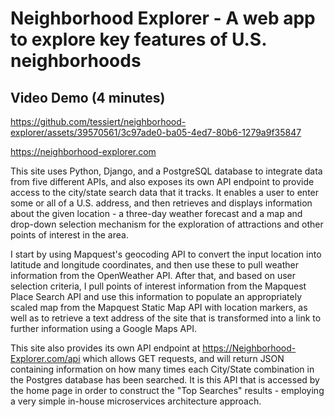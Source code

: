 # Neighborhood Explorer - A web app to explore key features of U.S. neighborhoods

## Video Demo (4 minutes)

https://github.com/tessiert/neighborhood-explorer/assets/39570561/3c97ade0-ba05-4ed7-80b6-1279a9f35847

https://neighborhood-explorer.com

This site uses Python, Django, and a PostgreSQL database to integrate data from five different APIs, and also exposes its own API endpoint to provide access to the city/state search data that it tracks. It enables a user to enter some or all of a U.S. address, and then retrieves and displays information about the given location - a three-day weather forecast and a map and drop-down selection mechanism for the exploration of attractions and other points of interest in the area.

I start by using Mapquest's geocoding API to convert the input location into latitude and longitude coordinates, and then use these to pull weather information from the OpenWeather API. After that, and based on user selection criteria, I pull points of interest information from the Mapquest Place Search API and use this information to populate an appropriately scaled map from the Mapquest Static Map API with location markers, as well as to retrieve a text address of the site that is transformed into a link to further information using a Google Maps API.

This site also provides its own API endpoint at https://Neighborhood-Explorer.com/api which allows GET requests, and will return JSON containing information on how many times each City/State combination in the Postgres database has been searched. It is this API that is accessed by the home page in order to construct the "Top Searches" results - employing a very simple in-house microservices architecture approach.
